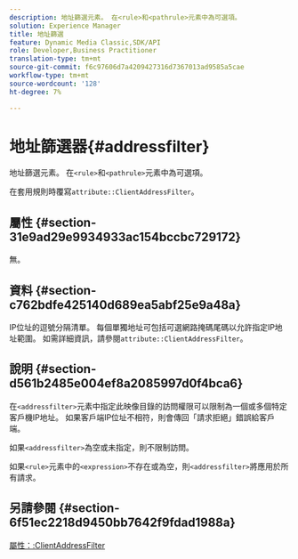 ```yaml
---
description: 地址篩選元素。 在<rule>和<pathrule>元素中為可選項。
solution: Experience Manager
title: 地址篩選
feature: Dynamic Media Classic,SDK/API
role: Developer,Business Practitioner
translation-type: tm+mt
source-git-commit: f6c97606d7a4209427316d7367013ad9585a5cae
workflow-type: tm+mt
source-wordcount: '128'
ht-degree: 7%

---
```



# 地址篩選器{#addressfilter}

地址篩選元素。 在`<rule>`和`<pathrule>`元素中為可選項。

在套用規則時覆寫`attribute::ClientAddressFilter`。

## 屬性 {#section-31e9ad29e9934933ac154bccbc729172}

無。

## 資料 {#section-c762bdfe425140d689ea5abf25e9a48a}

IP位址的逗號分隔清單。 每個單獨地址可包括可選網路掩碼尾碼以允許指定IP地址範圍。 如需詳細資訊，請參閱`attribute::ClientAddressFilter`。

## 說明 {#section-d561b2485e004ef8a2085997d0f4bca6}

在`<addressfilter>`元素中指定此映像目錄的訪問權限可以限制為一個或多個特定客戶機IP地址。 如果客戶端IP位址不相符，則會傳回「請求拒絕」錯誤給客戶端。

如果`<addressfilter>`為空或未指定，則不限制訪問。

如果`<rule>`元素中的`<expression>`不存在或為空，則`<addressfilter>`將應用於所有請求。

## 另請參閱 {#section-6f51ec2218d9450bb7642f9fdad1988a}

[屬性：:ClientAddressFilter](../../../../../is-api/image-catalog/image-serving-api-ref/c-image-catalog-reference/c-attributes-reference/r-clientaddressfilter.md#reference-7000c1f77b134462a1f06b733f29ba68)
